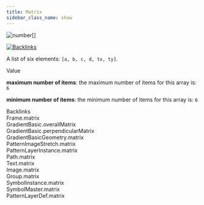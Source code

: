 ```yaml
---
title: Matrix
sidebar_class_name: show
---
```


<div className="section-badges">

<div><img alt="number[]" src="https://img.shields.io/badge/number[]-number[]?label=Type" /></div>

<a href="#backlinks"><img alt="Backlinks" src="https://img.shields.io/badge/13-Backlinks?label=Backlinks&color=%230ea5e9" /></a>

</div>

A list of six elements: `[a, b, c, d, tx, ty]`.

<div className="property-item">

Value

<div className="value-description">

**maximum number of items**: the maximum number of items for this array is: `6`

**minimum number of items**: the minimum number of items for this array is: `6`

</div>

</div>

<div id="backlinks" className="section-backlinks">

<div className="backlinks-title">Backlinks</div>

<div className="backlink">
      <Link to='/specs/vectorgraphics/frame#matrix'>Frame.matrix</Link>
      </div>

<div className="backlink">
      <Link to='/specs/vectorgraphics/gradient-basic#overallmatrix'>GradientBasic.overallMatrix</Link>
      </div>

<div className="backlink">
      <Link to='/specs/vectorgraphics/gradient-basic#perpendicularmatrix'>GradientBasic.perpendicularMatrix</Link>
      </div>

<div className="backlink">
      <Link to='/specs/vectorgraphics/gradient-basic-geometry#matrix'>GradientBasicGeometry.matrix</Link>
      </div>

<div className="backlink">
      <Link to='/specs/vectorgraphics/pattern-image-stretch#matrix'>PatternImageStretch.matrix</Link>
      </div>

<div className="backlink">
      <Link to='/specs/vectorgraphics/pattern-layer-instance#matrix'>PatternLayerInstance.matrix</Link>
      </div>

<div className="backlink">
      <Link to='/specs/vectorgraphics/path#matrix'>Path.matrix</Link>
      </div>

<div className="backlink">
      <Link to='/specs/vectorgraphics/text#matrix'>Text.matrix</Link>
      </div>

<div className="backlink">
      <Link to='/specs/vectorgraphics/image#matrix'>Image.matrix</Link>
      </div>

<div className="backlink">
      <Link to='/specs/vectorgraphics/group#matrix'>Group.matrix</Link>
      </div>

<div className="backlink">
      <Link to='/specs/vectorgraphics/symbol-instance#matrix'>SymbolInstance.matrix</Link>
      </div>

<div className="backlink">
      <Link to='/specs/vectorgraphics/symbol-master#matrix'>SymbolMaster.matrix</Link>
      </div>

<div className="backlink">
      <Link to='/specs/vectorgraphics/pattern-layer-def#matrix'>PatternLayerDef.matrix</Link>
      </div>

</div>
